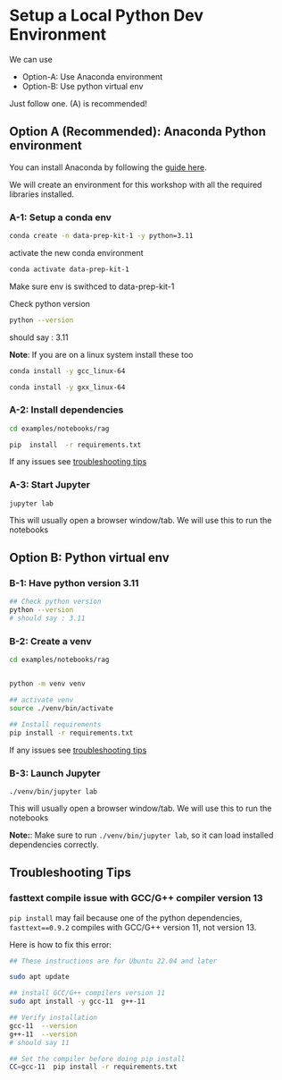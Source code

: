 # Setup a Local Python Dev Environment

We can use 

- Option-A: Use Anaconda environment
- Option-B: Use python virtual env

Just follow one.  (A) is recommended!

## Option A (Recommended): Anaconda Python environment

You can install Anaconda by following the [guide here](https://www.anaconda.com/download/).


We will create an environment for this workshop with all the required libraries installed.

### A-1: Setup a conda env

```bash
conda create -n data-prep-kit-1 -y python=3.11
```

activate the new conda environment

```bash
conda activate data-prep-kit-1
```

Make sure env is swithced to data-prep-kit-1

Check python version

```bash
python --version
```

should say : 3.11

**Note**: If you are on a linux system install these too

```bash
conda install -y gcc_linux-64

conda install -y gxx_linux-64
```

### A-2: Install dependencies

```bash
cd examples/notebooks/rag
```

```bash
pip  install  -r requirements.txt
```

If any issues see [troubleshooting tips](#troubleshooting-tips)

### A-3: Start Jupyter

`jupyter lab`

This will usually open a browser window/tab.  We will use this to run the notebooks


## Option B: Python virtual env

### B-1: Have python version 3.11

```bash
## Check python version
python --version
# should say : 3.11
```

### B-2: Create a venv

```bash
cd examples/notebooks/rag


python -m venv venv

## activate venv
source ./venv/bin/activate

## Install requirements
pip install -r requirements.txt
```

If any issues see [troubleshooting tips](#troubleshooting-tips)


### B-3: Launch Jupyter

`./venv/bin/jupyter lab`

This will usually open a browser window/tab.  We will use this to run the notebooks

**Note:**: Make sure to run `./venv/bin/jupyter lab`, so it can load installed dependencies correctly.

## Troubleshooting Tips

### fasttext compile issue with GCC/G++ compiler version 13

`pip install` may fail because one of the python dependencies, `fasttext==0.9.2` compiles with GCC/G++ version 11, not version 13.

Here is how to fix this error:

```bash
## These instructions are for Ubuntu 22.04 and later

sudo apt update

## install GCC/G++ compilers version 11 
sudo apt install -y gcc-11  g++-11

## Verify installation
gcc-11  --version
g++-11  --version
# should say 11

## Set the compiler before doing pip install
CC=gcc-11  pip install -r requirements.txt 
```